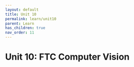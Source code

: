 ```yaml
---
layout: default
title: Unit 10
permalink: learn/unit10
parent: Learn
has_children: true
nav_order: 11
---
```


# Unit 10: FTC Computer Vision
